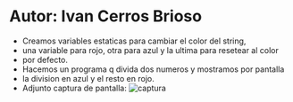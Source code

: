 # Autor: Ivan Cerros Brioso
+ Creamos variables estaticas para cambiar el color del string,
+ una variable para rojo, otra para azul y la ultima para resetear al color 
+ por defecto.
+ Hacemos un programa q divida dos numeros y mostramos por pantalla
+ la division en azul y el resto en rojo.
+ Adjunto captura de pantalla:
![captura](https://user-images.githubusercontent.com/114107549/203615610-9e3630b8-1307-401b-9a2d-716b8959b044.png)
